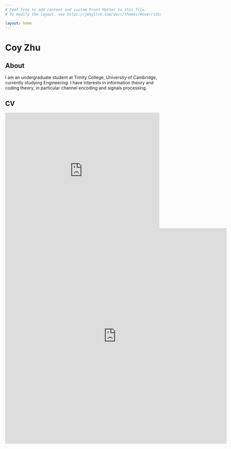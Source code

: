 ```yaml
---
# Feel free to add content and custom Front Matter to this file.
# To modify the layout, see https://jekyllrb.com/docs/themes/#overriding-theme-defaults

layout: home
---
```


# Coy Zhu

## About

I am an undergraduate student at Trinity College, University of Cambridge, currently studying Engineering.
I have interests in information theory and coding theory, in particular channel encoding and signals processing.

## CV

<embed src="https://Coy-Z.github.io/_files/Coy_CV.pdf" width="500" height="375" type="application/pdf">

<iframe src="https://Coy-Z.github.io/_files/Coy_CV.pdf" style="width:718px; height:700px;" frameborder="0"></iframe>
